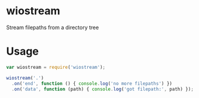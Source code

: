 # wiostream

Stream filepaths from a directory tree

# Usage

```js
var wiostream = require('wiostream');

wiostream('.')
  .on('end', function () { console.log('no more filepaths') })
  .on('data', function (path) { console.log('got filepath:', path) });
```

